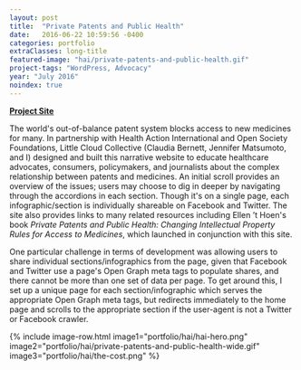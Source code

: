 ```yaml
---
layout: post
title:  "Private Patents and Public Health"
date:   2016-06-22 10:59:56 -0400
categories: portfolio
extraClasses: long-title
featured-image: "hai/private-patents-and-public-health.gif"
project-tags: "WordPress, Advocacy"
year: "July 2016"
noindex: true
---
```


**[Project Site](http://accesstomedicines.org/)**

The world's out-of-balance patent system blocks access to new medicines for many. In partnership with Health Action International and Open Society Foundations, Little Cloud Collective (Claudia Bernett, Jennifer Matsumoto, and I) designed and built this narrative website to educate healthcare advocates, consumers, policymakers, and journalists about the complex relationship between patents and medicines. An initial scroll provides an overview of the issues; users may choose to dig in deeper by navigating through the accordions in each section. Though it's on a single page, each infographic/section is individually shareable on Facebook and Twitter. The site also provides links to many related resources including Ellen ’t Hoen's book *Private Patents and Public Health: Changing Intellectual Property Rules for Access to Medicines*, which launched in conjunction with this site.

One particular challenge in terms of development was allowing users to share individual sections/infographics from the page, given that Facebook and Twitter use a page's Open Graph meta tags to populate shares, and there cannot be more than one set of data per page. To get around this, I set up a unique page for each section/infographic which serves the appropriate Open Graph meta tags, but redirects immediately to the home page and scrolls to the appropriate section if the user-agent is not a Twitter or Facebook crawler.

{% include image-row.html image1="portfolio/hai/hai-hero.png" image2="portfolio/hai/private-patents-and-public-health-wide.gif" image3="portfolio/hai/the-cost.png" %}
